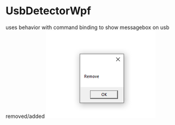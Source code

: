 # UsbDetectorWpf

uses behavior with command binding to show messagebox on usb removed/added 
![alt text](https://github.com/dtwk1/UsbDetectorWpf/blob/master/snapshot.png)
